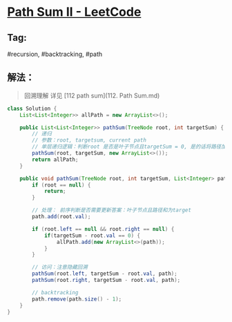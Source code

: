 # [Path Sum II - LeetCode](https://leetcode.com/problems/path-sum-ii/description/)
## Tag:
#recursion, #backtracking, #path


## 解法：
> 回溯理解
> 详见 [112 path sum](112. Path Sum.md)

```java
class Solution {
    List<List<Integer>> allPath = new ArrayList<>();

    public List<List<Integer>> pathSum(TreeNode root, int targetSum) {
        // 递归
        // 参数：root, targetsum, current path
        // 单层递归逻辑：判断root 是否是叶子节点且targetSum = 0, 是的话将路径加入答案。
        pathSum(root, targetSum, new ArrayList<>());
        return allPath;
    }

    public void pathSum(TreeNode root, int targetSum, List<Integer> path) {
        if (root == null) {
            return;
        }

        // 处理： 前序判断是否需要更新答案：叶子节点且路径和为target
        path.add(root.val);

        if (root.left == null && root.right == null) {
            if(targetSum - root.val == 0) {
                allPath.add(new ArrayList<>(path));
            }
        }

        // 访问：注意隐藏回溯
        pathSum(root.left, targetSum - root.val, path);
        pathSum(root.right, targetSum - root.val, path);

        // backtracking
        path.remove(path.size() - 1);
    }
}
```